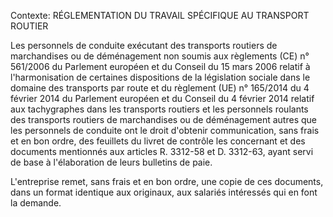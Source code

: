 Contexte: RÉGLEMENTATION DU TRAVAIL SPÉCIFIQUE AU TRANSPORT ROUTIER

Les personnels de conduite exécutant des transports routiers de marchandises ou de déménagement non soumis aux règlements (CE) n° 561/2006 du Parlement européen et du Conseil du 15 mars 2006 relatif à l'harmonisation de certaines dispositions de la législation sociale dans le domaine des transports par route et du règlement (UE) n° 165/2014 du 4 février 2014 du Parlement européen et du Conseil du 4 février 2014 relatif aux tachygraphes dans les transports routiers et les personnels roulants des transports routiers de marchandises ou de déménagement autres que les personnels de conduite ont le droit d'obtenir communication, sans frais et en bon ordre, des feuillets du livret de contrôle les concernant et des documents mentionnés aux articles R. 3312-58 et D. 3312-63, ayant servi de base à l'élaboration de leurs bulletins de paie.

L'entreprise remet, sans frais et en bon ordre, une copie de ces documents, dans un format identique aux originaux, aux salariés intéressés qui en font la demande.